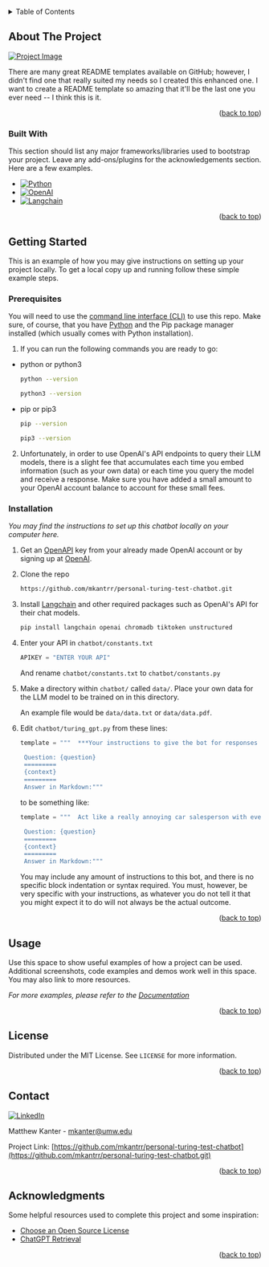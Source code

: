 <a name="readme-top"></a>

<!-- TABLE OF CONTENTS -->
<details>
  <summary>Table of Contents</summary>
  <ol>
    <li>
      <a href="#about-the-project">About The Project</a>
    </li>
    <li>
      <a href="#getting-started">Getting Started</a>
      <ul>
        <li><a href="#prerequisites">Prerequisites</a></li>
        <li><a href="#installation">Installation</a></li>
      </ul>
    </li>
    <li><a href="#usage">Usage</a></li>
    <li><a href="#license">License</a></li>
    <li><a href="#contact">Contact</a></li>
    <li><a href="#acknowledgments">Acknowledgments</a></li>
  </ol>
</details>



<!-- ABOUT THE PROJECT -->
## About The Project

[![Project Image][project-image]](https://www.omni-chatbot.com/wp-content/uploads/2019/12/test_turinga.jpg)

There are many great README templates available on GitHub; however, I didn't find one that really suited my needs so I created this enhanced one. I want to create a README template so amazing that it'll be the last one you ever need -- I think this is it.

<p align="right">(<a href="#readme-top">back to top</a>)</p>



### Built With

This section should list any major frameworks/libraries used to bootstrap your project. Leave any add-ons/plugins for the acknowledgements section. Here are a few examples.

* [![Python][Python]][Python-url]
* [![OpenAI][OpenAI]][OpenAI-url]
* [![Langchain][Langchain]][Langchain-url]

<p align="right">(<a href="#readme-top">back to top</a>)</p>



<!-- GETTING STARTED -->
## Getting Started

This is an example of how you may give instructions on setting up your project locally.
To get a local copy up and running follow these simple example steps.

### Prerequisites

You will need to use the [command line interface (CLI)](https://developer.mozilla.org/en-US/docs/Learn/Tools_and_testing/Understanding_client-side_tools/Command_line) to use this repo.
Make sure, of course, that you have [Python](https://www.python.org/downloads/) and the Pip package manager installed (which usually comes with Python installation).
1. If you can run the following commands you are ready to go:
* python or python3
  ```sh
  python --version
  ```
  ```sh
  python3 --version
  ```
* pip or pip3
   ```sh
  pip --version
  ```
  ```sh
  pip3 --version
  ```

2. Unfortunately, in order to use OpenAI's API endpoints to query their LLM models, there is a slight fee that accumulates each time you embed information (such as your own data) or each time you query the model
and receive a response. Make sure you have added a small amount to your OpenAI account balance to account for these small fees.

### Installation

_You may find the instructions to set up this chatbot locally on your computer here._

1. Get an [OpenAPI](https://platform.openai.com/account/api-keys) key from your already made OpenAI account or by signing up at [OpenAI](https://openai.com/).
2. Clone the repo
   ```sh
   https://github.com/mkantrr/personal-turing-test-chatbot.git
   ```
3. Install [Langchain][Langchain-url] and other required packages such as OpenAI's API for their chat models.
   ```sh
   pip install langchain openai chromadb tiktoken unstructured
   ```
4. Enter your API in `chatbot/constants.txt`
   ```py
   APIKEY = "ENTER YOUR API"
   ```
   And rename `chatbot/constants.txt` to `chatbot/constants.py`

5. Make a directory within `chatbot/` called `data/`. Place your own data for the LLM model to be trained on in this directory.

   An example file would be `data/data.txt` or `data/data.pdf`.

6. Edit `chatbot/turing_gpt.py` from these lines:
   ```py
   template = """  ***Your instructions to give the bot for responses to each question are given here.***

    Question: {question}
    =========
    {context}
    =========
    Answer in Markdown:"""
   ```
   to be something like:
   ```py
   template = """  Act like a really annoying car salesperson with every response you give.

    Question: {question}
    =========
    {context}
    =========
    Answer in Markdown:"""
    ```

   You may include any amount of instructions to this bot, and there is no specific block indentation or syntax required.
   You must, however, be very specific with your instructions, as whatever you do not tell it that you might expect it to do will not always be the actual outcome.

<p align="right">(<a href="#readme-top">back to top</a>)</p>



<!-- USAGE EXAMPLES -->
## Usage

Use this space to show useful examples of how a project can be used. Additional screenshots, code examples and demos work well in this space. You may also link to more resources.

_For more examples, please refer to the [Documentation](https://example.com)_

<p align="right">(<a href="#readme-top">back to top</a>)</p>


<!-- LICENSE -->
## License

Distributed under the MIT License. See `LICENSE` for more information.

<p align="right">(<a href="#readme-top">back to top</a>)</p>



<!-- CONTACT -->
## Contact


[![LinkedIn][linkedin-shield]][linkedin-url]

Matthew Kanter - mkanter@umw.edu

Project Link: [https://github.com/mkantrr/personal-turing-test-chatbot](https://github.com/mkantrr/personal-turing-test-chatbot.git)

<p align="right">(<a href="#readme-top">back to top</a>)</p>



<!-- ACKNOWLEDGMENTS -->
## Acknowledgments

Some helpful resources used to complete this project and some inspiration:

* [Choose an Open Source License](https://choosealicense.com)
* [ChatGPT Retrieval](https://github.com/techleadhd/chatgpt-retrieval)

<p align="right">(<a href="#readme-top">back to top</a>)</p>



<!-- MARKDOWN LINKS & IMAGES -->
<!-- https://www.markdownguide.org/basic-syntax/#reference-style-links -->
[linkedin-shield]: https://img.shields.io/badge/-LinkedIn-black.svg?style=for-the-badge&logo=linkedin&colorB=555
[linkedin-url]: https://www.linkedin.com/in/mkanter124/
[Python-url]: https://www.python.org
[Python]: https://img.shields.io/badge/Python-3776AB?style=for-the-badge&logo=python&logoColor=white
[OpenAI]: https://img.shields.io/badge/OpenAI-412991?style=for-the-badge&logo=openai&logoColor=white
[OpenAI-url]: https://platform.openai.com/docs/overview
[Langchain-url]: https://github.com/langchain-ai/langchain
[Langchain]: https://img.shields.io/badge/Langchain-0081A5?style=for-the-badge&logo=openaigym&logoColor=white 
[project-image]: https://www.omni-chatbot.com/wp-content/uploads/2019/12/test_turinga.jpg
